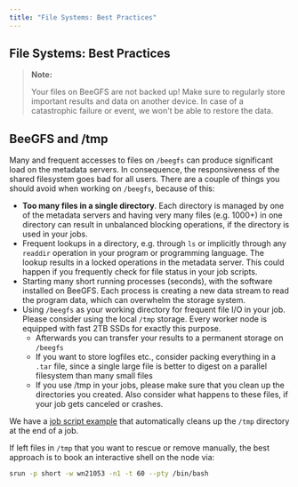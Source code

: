 ```yaml
---
title: "File Systems: Best Practices"
---
```


## File Systems: Best Practices

> **Note:**
>
> Your files on BeeGFS are not backed up!
> Make sure to regularly store important results and data on another device.
> In case of a catastrophic failure or event, we won't be able to restore the data.


## BeeGFS and /tmp
Many and frequent accesses to files on `/beegfs` can produce significant load on the metadata servers.
In consequence, the responsiveness of the shared filesystem goes bad for all users.
There are a couple of things you should avoid when working on `/beegfs`, because of this:
* **Too many files in a single directory**. Each directory is managed by one of the metadata servers and having very many files (e.g. 1000+) in one directory can result in unbalanced blocking operations, if the directory is used in your jobs.
* Frequent lookups in a directory, e.g. through `ls` or implicitly through any `readdir` operation in your program or programming language. The lookup results in a locked operations in the metadata server. This could happen if you frequently check for file status in your job scripts.
* Starting many short running processes (seconds), with the software installed on BeeGFS. Each process is creating a new data stream to read the program data, which can overwhelm the storage system.
* Using `/beegfs` as your working directory for frequent file I/O in your job. Please consider using the local `/tmp` storage. Every worker node is equipped with fast 2TB SSDs for exactly this purpose.
  * Afterwards you can transfer your results to a permanent storage on `/beegfs`
  * If you want to store logfiles etc., consider packing everything in a `.tar` file, since a single large file is better to digest on a parallel filesystem than many small files
  * If you use /tmp in your jobs, please make sure that you clean up the directories you created. Also consider what happens to these files, if your job gets canceled or crashes.

We have a [job script example](../slurm/exampleTmp) that automatically cleans up the `/tmp` directory at the end of a job.

If left files in `/tmp` that you want to rescue or remove manually, the best approach is to book an interactive shell on the node via:
```bash
srun -p short -w wn21053 -n1 -t 60 --pty /bin/bash
```
